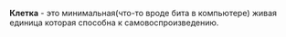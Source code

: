 **Клетка** - это минимальная(что-то вроде бита в компьютере) живая единица которая способна к самовоспроизведению.